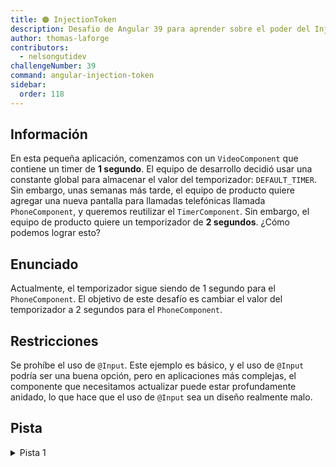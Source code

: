 ```yaml
---
title: 🟠 InjectionToken
description: Desafio de Angular 39 para aprender sobre el poder del InjectionToken
author: thomas-laforge
contributors:
  - nelsongutidev
challengeNumber: 39
command: angular-injection-token
sidebar:
  order: 118
---
```


## Información

En esta pequeña aplicación, comenzamos con un `VideoComponent` que contiene un timer de **1 segundo**. El equipo de desarrollo decidió usar una constante global para almacenar el valor del temporizador: `DEFAULT_TIMER`. Sin embargo, unas semanas más tarde, el equipo de producto quiere agregar una nueva pantalla para llamadas telefónicas llamada `PhoneComponent`, y queremos reutilizar el `TimerComponent`. Sin embargo, el equipo de producto quiere un temporizador de **2 segundos**. ¿Cómo podemos lograr esto?

## Enunciado

Actualmente, el temporizador sigue siendo de 1 segundo para el `PhoneComponent`. El objetivo de este desafío es cambiar el valor del temporizador a 2 segundos para el `PhoneComponent`.

## Restricciones

Se prohíbe el uso de `@Input`. Este ejemplo es básico, y el uso de `@Input` podría ser una buena opción, pero en aplicaciones más complejas, el componente que necesitamos actualizar puede estar profundamente anidado, lo que hace que el uso de `@Input` sea un diseño realmente malo.

## Pista

<details>
  <summary>Pista 1</summary>

Mirar este [blog post](https://itnext.io/stop-being-scared-of-injectiontokens-ab22f72f0fe9) puede ser de gran ayuda.

</details>
